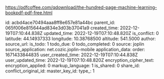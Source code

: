 https://pdfcoffee.com/qdownload/the-hundred-page-machine-learning-bookpdf-pdf-free.html

id: acbd4ace70494aaa8ff8e657e81a44bc
parent_id: 065f006e815644ad834e3d03b37041a9
created_time: 2022-12-19T07:10:44.838Z
updated_time: 2022-12-19T07:10:48.820Z
is_conflict: 0
latitude: 44.14937333
longitude: 10.38768500
altitude: 541.5000
author: 
source_url: 
is_todo: 1
todo_due: 0
todo_completed: 0
source: joplin
source_application: net.cozic.joplin-mobile
application_data: 
order: 1671433844835
user_created_time: 2022-12-19T07:10:44.838Z
user_updated_time: 2022-12-19T07:10:48.820Z
encryption_cipher_text: 
encryption_applied: 0
markup_language: 1
is_shared: 0
share_id: 
conflict_original_id: 
master_key_id: 
type_: 1